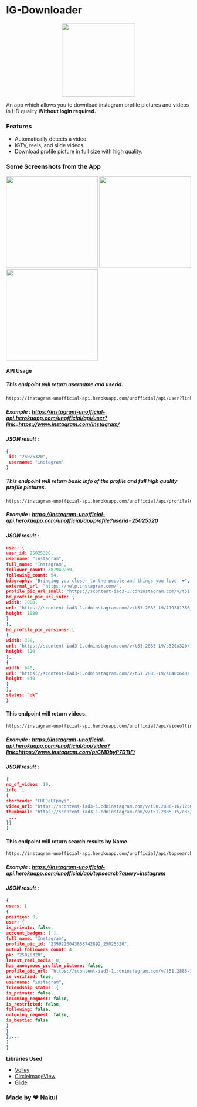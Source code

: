 # IG-Downloader
<p align="center">
<img  width="200" align="center" src="https://cdn1.iconfinder.com/data/icons/social-media-outline-6/128/SocialMedia_Instagram-Outline-512.png">
</p>

An app which allows you to download instagram profile pictures and videos in HD quality **Without login required.**

### Features
* Automatically detects a video.
* IGTV, reels, and slide videos.
* Download profile picture in full size with high quality.

### Some Screenshots from the App
<img src = "https://i.postimg.cc/44zDXFyZ/Screenshot-2021-01-11-20-13-35-458-com-ig-igdownloader.jpg" width="250"/> <img src = "https://i.postimg.cc/5y1kHbyJ/Screenshot-2021-01-11-20-14-24-274-com-ig-igdownloader.jpg" width="250"/> <img src = "https://i.postimg.cc/wj34RWq1/Screenshot-2021-01-11-20-15-59-234-com-ig-igdownloader.jpg" width="250"/>

#### API Usage

##### This endpoint will return username and userid.
```sh
https://instagram-unofficial-api.herokuapp.com/unofficial/api/user?link={profilelink}
```
##### Example : https://instagram-unofficial-api.herokuapp.com/unofficial/api/user?link=https://www.instagram.com/instagram/

#### *JSON result* :
```json 
{
 id: "25025320",
 username: "instagram"
}
```
##### This endpoint will return basic info of the profile and full high quality profile pictures.
```sh
https://instagram-unofficial-api.herokuapp.com/unofficial/api/profile?userid={userid}
```
##### Example : https://instagram-unofficial-api.herokuapp.com/unofficial/api/profile?userid=25025320

#### *JSON result* :
```json {
user: {
user_id: 25025320,
username: "instagram",
full_name: "Instagram",
follower_count: 387949269,
following_count: 54,
biography: "Bringing you closer to the people and things you love. ❤️",
external_url: "https://help.instagram.com/",
profile_pic_url_small: "https://scontent-iad3-1.cdninstagram.com/v/t51.2885-19/s150x150/119381356_363756831450146_3008355575418576013_n.jpg?tp=1&_nc_ht=scontent-iad3-1.cdninstagram.com&_nc_ohc=dqNoZVSP4FsAX9v-2yR&oh=e4761670957193e3e0658c3552046475&oe=606D1FF6",
hd_profile_pic_url_info: {
width: 1080,
url: "https://scontent-iad3-1.cdninstagram.com/v/t51.2885-19/119381356_363756831450146_3008355575418576013_n.jpg?_nc_ht=scontent-iad3-1.cdninstagram.com&_nc_ohc=dqNoZVSP4FsAX9v-2yR&oh=193c0145b1f5d164d97a8d0eb7ee2f26&oe=606E978E",
height: 1080
}
},
hd_profile_pic_versions: [
{
width: 320,
url: "https://scontent-iad3-1.cdninstagram.com/v/t51.2885-19/s320x320/119381356_363756831450146_3008355575418576013_n.jpg?tp=1&_nc_ht=scontent-iad3-1.cdninstagram.com&_nc_ohc=dqNoZVSP4FsAX9v-2yR&oh=a8fef1d95c9430c984707e01dc827692&oe=606DF68E",
height: 320
},
{
width: 640,
url: "https://scontent-iad3-1.cdninstagram.com/v/t51.2885-19/s640x640/119381356_363756831450146_3008355575418576013_n.jpg?tp=1&_nc_ht=scontent-iad3-1.cdninstagram.com&_nc_ohc=dqNoZVSP4FsAX9v-2yR&oh=4e284e3c818eda58edb807bc5957843d&oe=60701337",
height: 640
}
],
status: "ok"
}
```

#### This endpoint will return videos.
```sh
https://instagram-unofficial-api.herokuapp.com/unofficial/api/video?link={link}
```
##### Example : https://instagram-unofficial-api.herokuapp.com/unofficial/api/video?link=https://www.instagram.com/p/CMDbyP7DTtF/

#### *JSON result* :
``` json
{
no_of_videos: 10,
info: [
{
shortcode: "CHFJeEFpmyi",
video_url: "https://scontent-iad3-1.cdninstagram.com/v/t50.2886-16/123601353_723747584893741_745250004650353999_n.mp4?efg=eyJ2ZW5jb2RlX3RhZyI6InZ0c192b2RfdXJsZ2VuLjcyMC5jYXJvdXNlbF9pdGVtLmRlZmF1bHQiLCJxZV9ncm91cHMiOiJbXCJpZ193ZWJfZGVsaXZlcnlfdnRzX290ZlwiXSJ9&_nc_ht=scontent-iad3-1.cdninstagram.com&_nc_cat=101&_nc_ohc=_brOpQEl-z4AX-sImSh&vs=17884102927802277_4250235783&_nc_vs=HBksFQAYJEdNa0JYZ2N0WTdTZFBwSUNBRS1sQ2tUdXFGY0tia1lMQUFBRhUAAsgBABUAGCRHUEdFWEFkanFCNF9BUjREQURGVE1jX2xzTVFfYmtZTEFBQUYVAgLIAQAoABgAGwGIB3VzZV9vaWwBMBUAACbKpqmL5t%2FEPxUCKAJDMywXQBN2yLQ5WBAYEmRhc2hfYmFzZWxpbmVfMV92MREAde4HAA%3D%3D&oe=6047635F&oh=828a6ac6145966da38d85a06c81140fd",
thumbnail: "https://scontent-iad3-1.cdninstagram.com/v/t51.2885-15/e35/123431188_770278860272937_6023676883947642385_n.jpg?tp=1&_nc_ht=scontent-iad3-1.cdninstagram.com&_nc_cat=109&_nc_ohc=uxXTADWPIfwAX9y55Hi&oh=d1db8b15c6a6174d172ce17425245e7d&oe=60471F3B"
 ...
}]
}
```

#### This endpoint will return search results by Name.
```sh
https://instagram-unofficial-api.herokuapp.com/unofficial/api/topsearch?query={username}
```
##### Example : https://instagram-unofficial-api.herokuapp.com/unofficial/api/topsearch?query=instagram

#### *JSON result* :
``` json
{
users: [
{
position: 0,
user: {
is_private: false,
account_badges: [ ],
full_name: "Instagram",
profile_pic_id: "2399220043858742892_25025320",
mutual_followers_count: 4,
pk: "25025320",
latest_reel_media: 0,
has_anonymous_profile_picture: false,
profile_pic_url: "https://scontent-iad3-1.cdninstagram.com/v/t51.2885-19/s150x150/119381356_363756831450146_3008355575418576013_n.jpg?tp=1&_nc_ht=scontent-iad3-1.cdninstagram.com&_nc_ohc=dqNoZVSP4FsAX9v-2yR&oh=e4761670957193e3e0658c3552046475&oe=606D1FF6",
is_verified: true,
username: "instagram",
friendship_status: {
is_private: false,
incoming_request: false,
is_restricted: false,
following: false,
outgoing_request: false,
is_bestie: false
}
}
},...
]
}
```
**Libraries Used**
* [Volley](https://github.com/google/volley)
* [CircleImageView](https://github.com/hdodenhof/CircleImageView)
* [Glide](https://github.com/bumptech/glide)


### Made by ❤️ Nakul
